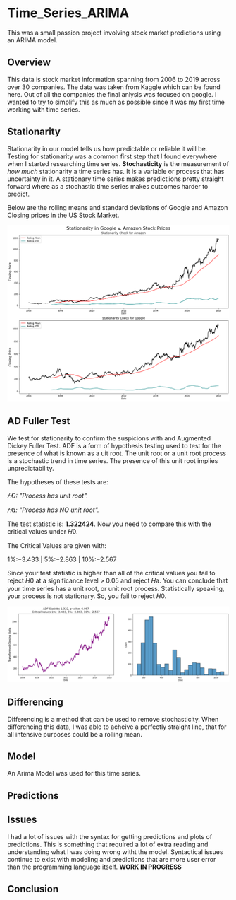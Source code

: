 # Time_Series_ARIMA
This was a small passion project involving stock market predictions using an ARIMA model.


## Overview

This data is stock market information spanning from 2006 to 2019 across over 30 companies.  The data was taken from Kaggle which can be found here.  Out of all the companies the final anlysis was focused on google.  I wanted to try to simplify this as much as possible since it was my first time working with time series. 



## Stationarity

Stationarity in our model tells us how predictable or reliable it will be.  Testing for stationarity was a common first step that I found everywhere when I started researching time series.  **Stochasticity** is the measurement of *how much* stationarity a time series has.  It is a variable or process that has uncertainty in it.  A stationary time series makes predictiions pretty straight forward where as a stochastic time series makes outcomes harder to predict.

Below are the rolling means and standard deviations of Google and Amazon Closing prices in the US Stock Market.

![rolling](photos/photo1.png)


## AD Fuller Test

We test for stationarity to confirm the suspicions with and Augmented Dickey Fuller Test.  ADF is a form of hypothesis testing used to test for the presence of what is known as a uit root.  The unit root or a unit root process is a stochastic trend in time series. The presence of this unit root implies unpredictability.

The hypotheses of these tests are:

*𝐻0: "Process has unit root".*

*𝐻a: "Process has NO unit root".*

The test statistic is: **1.322424**. 
Now you need to compare this with the critical values under 𝐻0.

The Critical Values are given with:

1%:−3.433 | 5%:−2.863 | 10%:−2.567

Since your test statistic is higher than all of the critical values you fail to reject 𝐻0 at a significance level > 0.05 and reject 𝐻a. You can conclude that your time series has a unit root, or unit root process. Statistically speaking, your process is not stationary. So, you fail to reject 𝐻0.

![ADF](photos/photo2.png)


## Differencing

Differencing is a method that can be used to remove stochasticity.
When differencing this data, I was able to acheive a perfectly straight line, that for all intensive purposes could be a rolling mean.



## Model



An Arima Model was used for this time series.


## Predictions





## Issues


I had a lot of issues with the syntax for getting predictions and plots of predictions.  This is something that required a lot of extra reading and understanding what I was doing wrong witht the model.  Syntactical issues continue to exist with modeling and predictions that are more user error than the programming language itself.  **WORK IN PROGRESS**


## Conclusion

